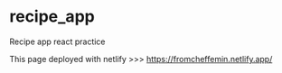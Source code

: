 # recipe_app
Recipe app react practice

This page deployed with netlify >>> https://fromcheffemin.netlify.app/
